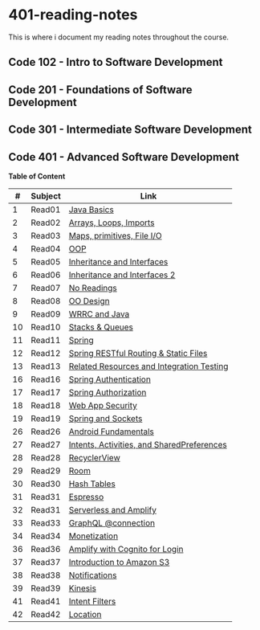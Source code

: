 # 401-reading-notes

This is where i document my reading notes throughout the course.

## Code 102 - Intro to Software Development

## Code 201 - Foundations of Software Development

## Code 301 - Intermediate Software Development

## Code 401 - Advanced Software Development

**Table of Content**

|#|Subject|Link|
|-----|--------|--------|
|1   |Read01|[Java Basics](https://sufianhamdan.github.io/401-reading-notes/Read01/Read01)|
|2   |Read02|[Arrays, Loops, Imports](https://sufianhamdan.github.io/401-reading-notes/Read02/Read02)|
|3   |Read03|[Maps, primitives, File I/O](https://sufianhamdan.github.io/401-reading-notes/Read03/Read03)|
|4   |Read04|[OOP](https://sufianhamdan.github.io/401-reading-notes/Read04/Read04)|
|5   |Read05|[Inheritance and Interfaces](https://sufianhamdan.github.io/401-reading-notes/Read05/Read05)|
|6   |Read06|[Inheritance and Interfaces 2](https://sufianhamdan.github.io/401-reading-notes/Read06/Read06)|
|7   |Read07|[No Readings](https://sufianhamdan.github.io/401-reading-notes/Read07/Read07)|
|8   |Read08|[OO Design](https://sufianhamdan.github.io/401-reading-notes/Read08/Read08)|
|9   |Read09|[WRRC and Java](https://sufianhamdan.github.io/401-reading-notes/Read09/Read09)|
|10  |Read10|[Stacks & Queues](https://sufianhamdan.github.io/401-reading-notes/Read10/Read10)|
|11  |Read11|[Spring](https://sufianhamdan.github.io/401-reading-notes/Read11/Read11)|
|12  |Read12|[Spring RESTful Routing & Static Files](https://sufianhamdan.github.io/401-reading-notes/Read12/Read12)|
|13  |Read13|[Related Resources and Integration Testing](https://sufianhamdan.github.io/401-reading-notes/Read13/Read13)|
|16  |Read16|[Spring Authentication](https://sufianhamdan.github.io/401-reading-notes/Read16/Read16)|
|17  |Read17|[Spring Authorization](https://sufianhamdan.github.io/401-reading-notes/Read17/Read17)|
|18  |Read18|[Web App Security](https://sufianhamdan.github.io/401-reading-notes/Read18/Read18)|
|19  |Read19|[Spring and Sockets](https://sufianhamdan.github.io/401-reading-notes/Read19/Read19)|
|26  |Read26|[Android Fundamentals](https://sufianhamdan.github.io/401-reading-notes/Read26/Read26)|
|27  |Read27|[Intents, Activities, and SharedPreferences](https://sufianhamdan.github.io/401-reading-notes/Read27/Read27)|
|28  |Read28|[RecyclerView](https://sufianhamdan.github.io/401-reading-notes/Read28/Read28)|
|29  |Read29|[Room](https://sufianhamdan.github.io/401-reading-notes/Read29/Read29)|
|30  |Read30|[Hash Tables](https://sufianhamdan.github.io/401-reading-notes/Read30/Read30)|
|31  |Read31|[Espresso](https://sufianhamdan.github.io/401-reading-notes/Read31/Read31)|
|32  |Read31|[Serverless and Amplify](https://sufianhamdan.github.io/401-reading-notes/Read32/Read32)|
|33  |Read33|[GraphQL @connection](https://sufianhamdan.github.io/401-reading-notes/Read33/Read33)|
|34  |Read34|[Monetization](https://sufianhamdan.github.io/401-reading-notes/Read34/Read34)|
|36  |Read36|[Amplify with Cognito for Login](https://sufianhamdan.github.io/401-reading-notes/Read36/Read36)|
|37  |Read37|[Introduction to Amazon S3](https://sufianhamdan.github.io/401-reading-notes/Read37/Read37)|
|38  |Read38|[Notifications](https://sufianhamdan.github.io/401-reading-notes/Read38/Read38)|
|39  |Read39|[Kinesis](https://sufianhamdan.github.io/401-reading-notes/Read39/Read39)|
|41  |Read41|[Intent Filters](https://sufianhamdan.github.io/401-reading-notes/Read41/Read41)|
|42  |Read42|[Location](https://sufianhamdan.github.io/401-reading-notes/Read42/Read42)|
